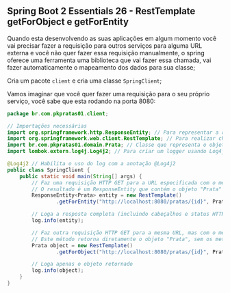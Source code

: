 ## Spring Boot 2 Essentials 26 - RestTemplate getForObject e getForEntity

Quando esta desenvolvendo as suas aplicações em algum momento você vai precisar fazer a requisição para outros serviços para alguma URL externa e você não quer fazer essa requisição manualmente, o spring oferece uma ferramenta uma biblioteca que vai fazer essa chamada, vai fazer automaticamente o mapeamento dos dados para sua classe;

Cria um pacote `client` e cria uma classe `SpringClient`;

Vamos imaginar que você quer fazer uma requisição para o seu próprio serviço, você sabe que esta rodando na porta 8080:

```java
package br.com.pkpratas01.client;

// Importações necessárias
import org.springframework.http.ResponseEntity; // Para representar a resposta HTTP completa
import org.springframework.web.client.RestTemplate; // Para realizar chamadas HTTP
import br.com.pkpratas01.domain.Prata; // Classe que representa o objeto "Prata" (deve estar no seu domínio)
import lombok.extern.log4j.Log4j2; // Para criar um logger usando Log4j2

@Log4j2 // Habilita o uso do log com a anotação @Log4j2
public class SpringClient {
    public static void main(String[] args) {
        // Faz uma requisição HTTP GET para a URL especificada com o método getForEntity.
        // O resultado é um ResponseEntity que contém o objeto "Prata" e metadados da resposta.
        ResponseEntity<Prata> entity = new RestTemplate()
                .getForEntity("http://localhost:8080/pratas/{id}", Prata.class, 2); // "{id}" será substituído por 2, se tiver mais de um placeholder é só colocar o valor seperado por ','

        // Loga a resposta completa (incluindo cabeçalhos e status HTTP)
        log.info(entity);

        // Faz outra requisição HTTP GET para a mesma URL, mas com o método getForObject.
        // Este método retorna diretamente o objeto "Prata", sem os metadados da resposta.
        Prata object = new RestTemplate()
                .getForObject("http://localhost:8080/pratas/{id}", Prata.class, 2);

        // Loga apenas o objeto retornado
        log.info(object);
    }
}
```
